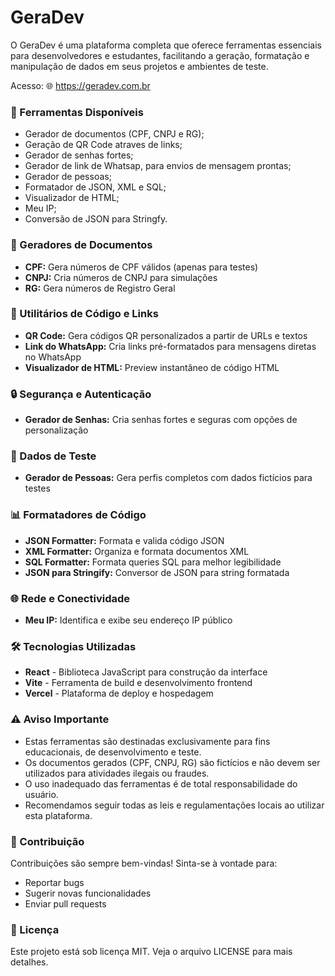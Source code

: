 # GeraDev

O GeraDev é uma plataforma completa que oferece ferramentas essenciais para desenvolvedores e estudantes, facilitando a geração, formatação e manipulação de dados em seus projetos e ambientes de teste.

Acesso: 🌐 https://geradev.com.br

### 🚀 Ferramentas Disponíveis

- Gerador de documentos (CPF, CNPJ e RG);
- Geração de QR Code atraves de links;
- Gerador de senhas fortes;
- Gerador de link de Whatsap, para envios de mensagem prontas;
- Gerador de pessoas;
- Formatador de JSON, XML e SQL;
- Visualizador de HTML;
- Meu IP;
- Conversão de JSON para Stringfy.

### 📄 Geradores de Documentos
- **CPF:** Gera números de CPF válidos (apenas para testes)
- **CNPJ:** Cria números de CNPJ para simulações
- **RG:** Gera números de Registro Geral

### 🔗 Utilitários de Código e Links
- **QR Code:** Gera códigos QR personalizados a partir de URLs e textos
- **Link do WhatsApp:** Cria links pré-formatados para mensagens diretas no WhatsApp
- **Visualizador de HTML:** Preview instantâneo de código HTML

### 🔒 Segurança e Autenticação
- **Gerador de Senhas:** Cria senhas fortes e seguras com opções de personalização

### 👥 Dados de Teste
- **Gerador de Pessoas:** Gera perfis completos com dados fictícios para testes

### 📊 Formatadores de Código
- **JSON Formatter:** Formata e valida código JSON
- **XML Formatter:** Organiza e formata documentos XML
- **SQL Formatter:** Formata queries SQL para melhor legibilidade
- **JSON para Stringify:** Conversor de JSON para string formatada

### 🌐 Rede e Conectividade
- **Meu IP:** Identifica e exibe seu endereço IP público

### 🛠️ Tecnologias Utilizadas
- **React** - Biblioteca JavaScript para construção da interface
- **Vite** - Ferramenta de build e desenvolvimento frontend
- **Vercel** - Plataforma de deploy e hospedagem

### ⚠️ Aviso Importante
- Estas ferramentas são destinadas exclusivamente para fins educacionais, de desenvolvimento e teste.
- Os documentos gerados (CPF, CNPJ, RG) são fictícios e não devem ser utilizados para atividades ilegais ou fraudes.
- O uso inadequado das ferramentas é de total responsabilidade do usuário.
- Recomendamos seguir todas as leis e regulamentações locais ao utilizar esta plataforma.

### 🤝 Contribuição
Contribuições são sempre bem-vindas! Sinta-se à vontade para:

- Reportar bugs
- Sugerir novas funcionalidades
- Enviar pull requests

### 📄 Licença
Este projeto está sob licença MIT. Veja o arquivo LICENSE para mais detalhes.
